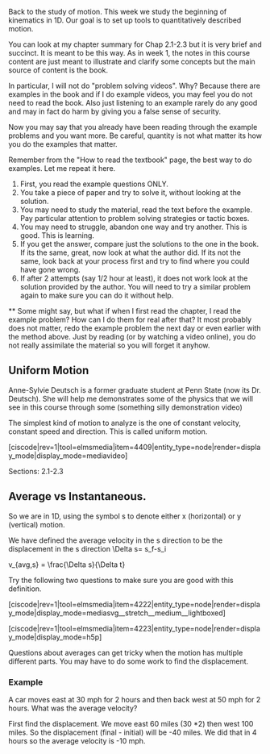 Back to the study of motion. This week we study the beginning of kinematics in 1D. Our goal is to set up tools to quantitatively described motion. 

You can look at my chapter summary for Chap 2.1-2.3 but it is very brief and succinct. It is meant to be this way. As in week 1, the notes in this course content are just meant to illustrate and clarify some concepts but the main source of content is the book. 

In particular, I will not do "problem solving videos". Why? Because there are examples in the book and if I do example videos, you may feel you do not need to read the book. Also just listening to an example rarely do any good and may in fact do harm by giving you a false sense of security. 

Now you may say that you already have been reading through the example problems and you want more. Be careful, quantity is not what matter its how you do the examples that matter. 

Remember from the "How to read the textbook" page, the best way to do examples. Let me repeat it here.

1. First, you read the example questions ONLY.
2. You take a piece of paper and try to solve it, without looking at the solution. 
3. You may need to study the material, read the text before the example. Pay particular attention to problem solving strategies or tactic boxes. 
4. You may need to struggle, abandon one way and try another. This is good. This is learning. 
4. If you get the answer, compare just the solutions to the one in the book. If its the same, great, now look at what the author did. If its not the same, look back at your process first and try to find where you could have gone wrong. 
5. If after 2 attempts (say 1/2 hour at least), it does not work look at the solution provided by the author. You will need to try a similar problem again to make sure you can do it without help.  

** Some might say, but what if when I first read the chapter, I read the example problem? How can I do them for real after that? It most probably does not matter, redo the example problem the next day or even earlier with the method above. Just by reading (or by watching a video online), you do not really assimilate the material so you will forget it anyhow. 

## Uniform Motion

Anne-Sylvie Deutsch is a former graduate student at Penn State (now its Dr. Deutsch). She will help me demonstrates some of the physics that we will see in this course through some (something silly demonstration video)

The simplest kind of motion to analyze is the one of constant velocity, constant speed and direction. This is called uniform motion. 

[ciscode|rev=1|tool=elmsmedia|item=4409|entity_type=node|render=display_mode|display_mode=mediavideo]

<stop-note icon="stopnoteicons:warning-icon">
    <span slot="message"> Sections: 2.1-2.3</span>
</stop-note>

## Average vs Instantaneous.

So we are in 1D, using the symbol <lrn-math>s</lrn-math> to denote either <lrn-math>x</lrn-math> (horizontal) or <lrn-math>y</lrn-math> (vertical) motion. 

We have defined the average velocity in the s direction to be the displacement in the <lrn-math>s</lrn-math> direction <lrn-math>\Delta s= s_f-s_i</lrn-math>
 
<lrn-math>v_{avg,s} = \frac{\Delta s}{\Delta t}</lrn-math>

Try the following two questions to make sure you are good with this definition. 

[ciscode|rev=1|tool=elmsmedia|item=4222|entity_type=node|render=display_mode|display_mode=mediasvg__stretch__medium__lightboxed]

[ciscode|rev=1|tool=elmsmedia|item=4223|entity_type=node|render=display_mode|display_mode=h5p]

<lrndesign-sidenote label="Instructor Note" icon="bookmark" bg-color="#c2e5f2">
Questions about averages can get tricky when the motion has multiple different parts. You may have to do some work to find the displacement. 
</lrndesign-sidenote>



### Example

A car moves east at 30 mph for 2 hours and then back west at 50 mph for 2 hours. What was the average velocity? 

First find the displacement. We move east 60 miles (30 *2) then west 100 miles. So the displacement (final - initial) will be -40 miles. We did that in 4 hours so the average velocity is -10 mph.